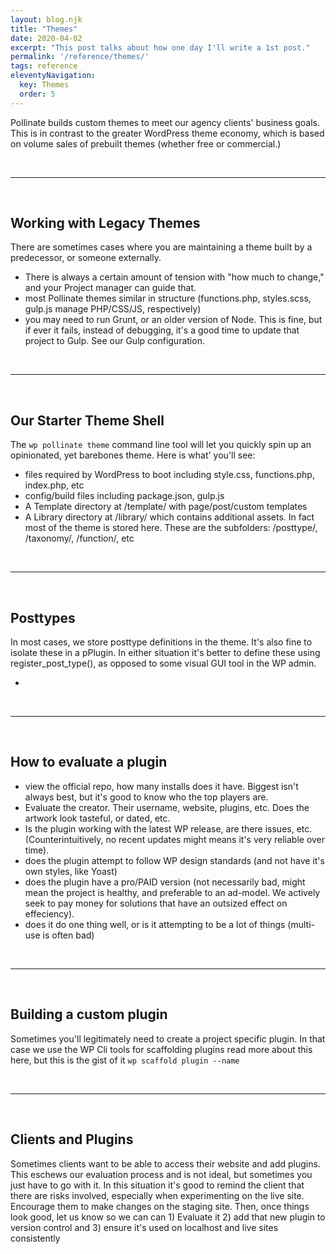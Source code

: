 ```yaml
---
layout: blog.njk
title: "Themes"
date: 2020-04-02
excerpt: "This post talks about how one day I'll write a 1st post."
permalink: '/reference/themes/'
tags: reference
eleventyNavigation:
  key: Themes
  order: 5
---
```


Pollinate builds custom themes to meet our agency clients' business goals. This is in contrast to the greater WordPress theme economy, which is based on volume sales of prebuilt themes (whether free or commercial.)

<br /><hr /><br />

## Working with Legacy Themes
There are sometimes cases where you are maintaining a theme built by a predecessor, or someone externally. 
- There is always a certain amount of tension with "how much to change," and your Project manager can guide that.
- most Pollinate themes similar in structure (functions.php, styles.scss, gulp.js manage PHP/CSS/JS, respectively)
- you may need to run Grunt, or an older version of Node. This is fine, but if ever it fails, instead of debugging, it's a good time to update that project to Gulp. See our Gulp configuration.

<br /><hr /><br />

## Our Starter Theme Shell
The ```wp pollinate theme``` command line tool will let you quickly spin up an opinionated, yet barebones theme. Here is what' you'll see:
- files required by WordPress to boot including style.css, functions.php, index.php, etc
- config/build files including package.json, gulp.js
- A Template directory at /template/ with page/post/custom templates
- A Library directory at /library/ which contains additional assets. In fact most of the theme is stored here. These are the subfolders: /posttype/, /taxonomy/, /function/, etc

<br /><hr /><br />

## Posttypes
In most cases, we store posttype definitions in the theme. It's also fine to isolate these in a pPlugin. In either situation it's better to define these using register_post_type(), as opposed to some visual GUI tool in the WP admin.

- 

<br /><hr /><br />


## How to evaluate a plugin
- view the official repo, how many installs does it have. Biggest isn't always best, but it's good to know who the top players are.
- Evaluate the creator. Their username, website, plugins, etc. Does the artwork look tasteful, or dated, etc.
- Is the plugin working with the latest WP release, are there issues, etc. (Counterintuitively, no recent updates might means it's very reliable over time).
- does the plugin attempt to follow WP design standards (and not have it's own styles, like Yoast)
- does the plugin have a pro/PAID version (not necessarily bad, might mean the project is healthy, and preferable to an ad-model. We actively seek to pay money for solutions that have an outsized effect on effeciency).
- does it do one thing well, or is it attempting to be a lot of things (multi-use is often bad)

<br /><hr /><br />

## Building a custom plugin
Sometimes you'll legitimately need to create a project specific plugin. In that case we use the WP Cli tools for scaffolding plugins read more about this here, but this is the gist of it ```wp scaffold plugin --name```


<br /><hr /><br />


## Clients and Plugins
Sometimes clients want to be able to access their website and add plugins. This eschews our evaluation process and is not ideal, but sometimes you just have to go with it. In this situation it's good to remind the client that there are risks involved, especially when experimenting on the live site. Encourage them to make changes on the staging site. Then, once things look good, let us know so we can can 1) Evaluate it 2) add that new plugin to version control and 3) ensure it's used on localhost and live sites consistently


